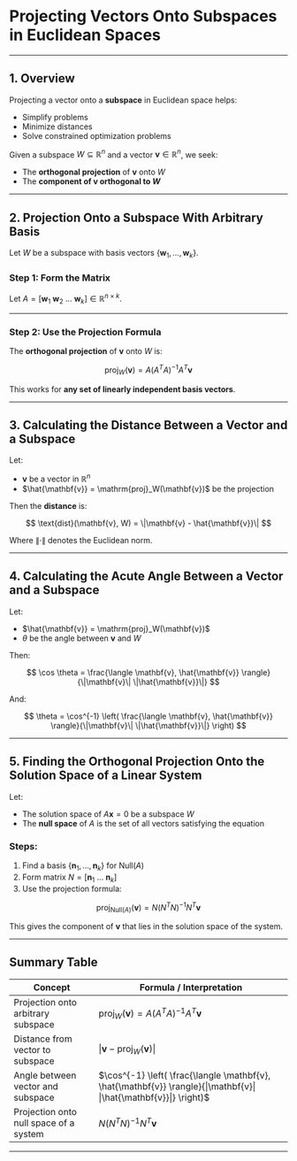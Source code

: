 # **Projecting Vectors Onto Subspaces in Euclidean Spaces**

---

## **1. Overview**

Projecting a vector onto a **subspace** in Euclidean space helps:

* Simplify problems
* Minimize distances
* Solve constrained optimization problems

Given a subspace $`W \subseteq \mathbb{R}^n`$ and a vector $`\mathbf{v} \in \mathbb{R}^n`$, we seek:

* The **orthogonal projection** of $`\mathbf{v}`$ onto $W$
* The **component of $`\mathbf{v}`$ orthogonal to $W$**

---

## **2. Projection Onto a Subspace With Arbitrary Basis**

Let $W$ be a subspace with basis vectors $`\{\mathbf{w}_1, \dots, \mathbf{w}_k\}`$.

### **Step 1: Form the Matrix**

Let $`A = [\mathbf{w}_1 \ \mathbf{w}_2 \ \dots \ \mathbf{w}_k] \in \mathbb{R}^{n \times k}`$.

---

### **Step 2: Use the Projection Formula**

The **orthogonal projection** of $`\mathbf{v}`$ onto $W$ is:

$$
\mathrm{proj}_W(\mathbf{v}) = A (A^T A)^{-1} A^T \mathbf{v}
$$

This works for **any set of linearly independent basis vectors**.

---

## **3. Calculating the Distance Between a Vector and a Subspace**

Let:

* $`\mathbf{v}`$ be a vector in $`\mathbb{R}^n`$
* $`\hat{\mathbf{v}} = \mathrm{proj}_W(\mathbf{v})`$ be the projection

Then the **distance** is:

$$
\text{dist}(\mathbf{v}, W) = \|\mathbf{v} - \hat{\mathbf{v}}\|
$$

Where $`\|\cdot\|`$ denotes the Euclidean norm.

---

## **4. Calculating the Acute Angle Between a Vector and a Subspace**

Let:

* $\hat{\mathbf{v}} = \mathrm{proj}_W(\mathbf{v})$
* $\theta$ be the angle between $\mathbf{v}$ and $W$

Then:

$$
\cos \theta = \frac{\langle \mathbf{v}, \hat{\mathbf{v}} \rangle}{\|\mathbf{v}\| \|\hat{\mathbf{v}}\|}
$$

And:

$$
\theta = \cos^{-1} \left( \frac{\langle \mathbf{v}, \hat{\mathbf{v}} \rangle}{\|\mathbf{v}\| \|\hat{\mathbf{v}}\|} \right)
$$

---

## **5. Finding the Orthogonal Projection Onto the Solution Space of a Linear System**

Let:

* The solution space of $`A\mathbf{x} = 0`$ be a subspace $`W`$
* The **null space** of $`A`$ is the set of all vectors satisfying the equation

### **Steps**:

1. Find a basis $`\{\mathbf{n}_1, \dots, \mathbf{n}_k\}`$ for $`\text{Null}(A)`$
2. Form matrix $`N = [\mathbf{n}_1 \ \dots \ \mathbf{n}_k]`$
3. Use the projection formula:

$$
\mathrm{proj}_{\text{Null}(A)}(\mathbf{v}) = N(N^T N)^{-1} N^T \mathbf{v}
$$

This gives the component of $`\mathbf{v}`$ that lies in the solution space of the system.

---

## Summary Table

| **Concept**                            | **Formula / Interpretation**                                                                                        |
| -------------------------------------- | ------------------------------------------------------------------------------------------------------------------- |
| Projection onto arbitrary subspace     | $`\mathrm{proj}_W(\mathbf{v}) = A(A^T A)^{-1} A^T \mathbf{v}`$                                                        |
| Distance from vector to subspace       | $`\|\mathbf{v} - \mathrm{proj}_W(\mathbf{v})\|`$                                                                      |
| Angle between vector and subspace      | $`\cos^{-1} \left( \frac{\langle \mathbf{v}, \hat{\mathbf{v}} \rangle}{\|\mathbf{v}\| \|\hat{\mathbf{v}}\|} \right)`$ |
| Projection onto null space of a system | $`N(N^T N)^{-1} N^T \mathbf{v}`$                                                                                      |

---
